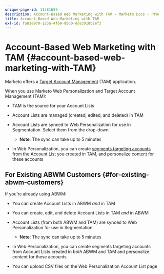 ```yaml
---
unique-page-id: 11381689
description: Account-Based Web Marketing with TAM - Marketo Docs - Product Documentation
title: Account-Based Web Marketing with TAM
exl-id: fa81e979-123a-4f60-95d0-dde3918b2ef3
---
```

# Account-Based Web Marketing with TAM {#account-based-web-marketing-with-TAM}

Marketo offers a [Target Account Management](/help/marketo/product-docs/target-account-management/setup-tam/target-account-management-overview.md) (TAM) application.

When you use Marketo Web Personalization and Target Account Management (TAM):

* TAM is the source for your Account Lists
* Account Lists are managed (created, edited, and deleted) in TAM
* Account Lists are synced to Web Personalization for use in Segmentation. Select them from the drop-down

   * **Note**: The sync can take up to 5 minutes

* In Web Personalization, you can create [segments targeting accounts from the Account List](/help/marketo/product-docs/web-personalization/account-based-web-marketing/create-a-new-account-list.md) you created in TAM, and personalize content for these accounts

## For Existing ABWM Customers {#for-existing-abwm-customers}

If you're already using ABWM:

* You can create Account Lists in ABWM _and_ in TAM
* You can create, edit, and delete Account Lists in TAM _and_ in ABWM
* Account Lists (from both ABWM and TAM) are synced to Web Personalization for use in Segmentation

   * **Note**: The sync can take up to 5 minutes

* In Web Personalization, you can create segments targeting accounts from Account Lists created in _both_ ABWM and TAM and personalize content for these accounts
* You can upload CSV files on the Web Personalization Account List page
